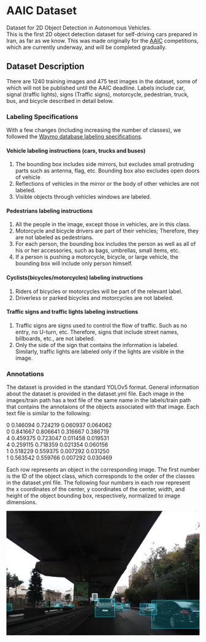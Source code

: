# AAIC Dataset
Dataset for 2D Object Detection in Autonomous Vehicles.  
This is the first 2D object detection dataset for self-driving cars prepared in Iran, as far as we know. This was made originally for the [AAIC](https://aaic.aut.ac.ir/) competitions, which are currently underway, and will be completed gradually.
## Dataset Description
There are 1240 training images and 475 test images in the dataset, some of which will not be published until the AAIC deadline. Labels include
car, 
signal (traffic lights), 
signs (Traffic signs), 
motorcycle, 
pedestrian, 
truck, 
bus, 
and bicycle 
described in detail below.
### Labeling Specifications
With a few changes (including increasing the number of classes), we followed the [Waymo database labeling specifications](https://github.com/waymo-research/waymo-open-dataset/blob/master/docs/labeling_specifications.md).
#### Vehicle labeling instructions (cars, trucks and buses)
1) The bounding box includes side mirrors, but excludes small protruding parts such as antenna, flag, etc. Bounding box also excludes open doors of vehicle
2) Reflections of vehicles in the mirror or the body of other vehicles are not labeled.
3) Visible objects through vehicles windows are labeled.
#### Pedestrians labeling instructions
1) All the people in the image, except those in vehicles, are in this class.
2) Motorcycle and bicycle drivers are part of their vehicles; Therefore, they are not labeled as pedestrians.
3) For each person, the bounding box includes the person as well as all of his or her accessories, such as bags, umbrellas, small items, etc.
4) If a person is pushing a motorcycle, bicycle, or large vehicle, the bounding box will include only person himself.
#### Cyclists(bicycles/motorcycles) labeling instructions
1) Riders of bicycles or motorcycles will be part of the relevant label.
2) Driverless or parked bicycles and motorcycles are not labeled.
#### Traffic signs and traffic lights labeling instructions
1) Traffic signs are signs used to control the flow of traffic. Such as no entry, no U-turn, etc. Therefore, signs that include street names, billboards, etc., are not labeled.
2) Only the side of the sign that contains the information is labeled. Similarly, traffic lights are labeled only if the lights are visible in the image.

### Annotations 
The dataset is provided in the standard YOLOv5 format. General information about the dataset is provided in the dataset.yml file. Each image in the images/train path has a text file of the same name in the labels/train path that contains the annotaions of the objects associated with that image.
Each text file is similar to the following:

0 0.146094 0.724219 0.060937 0.064062  
0 0.841667 0.806641 0.316667 0.386719  
4 0.459375 0.723047 0.011458 0.019531  
4 0.259115 0.718359 0.021354 0.060156  
1 0.518229 0.559375 0.007292 0.031250  
1 0.563542 0.559766 0.007292 0.030469

Each row represents an object in the corresponding image. The first number is the ID of the object class, which corresponds to the order of the classes in the dataset.yml file. The following four numbers in each row represent the x coordinates of the center, y coordinates of the center, width, and height of the object bounding box, respectively, normalized to image dimensions.

![sample image](sample.png)

